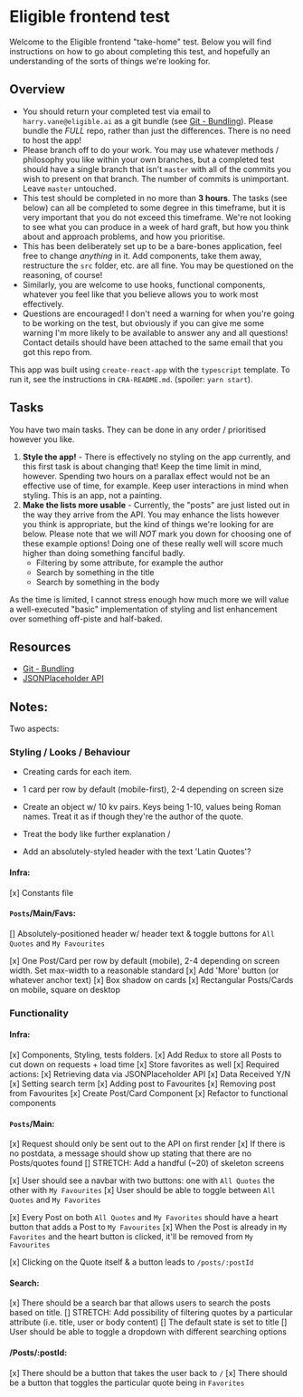 # Eligible frontend test

Welcome to the Eligible frontend "take-home" test. Below you will find instructions on how to go about completing this test, and hopefully an understanding of the sorts of things we're looking for.

## Overview
- You should return your completed test via email to `harry.vane@eligible.ai` as a git bundle (see [Git - Bundling](https://git-scm.com/book/en/v2/Git-Tools-Bundling)). Please bundle the _FULL_ repo, rather than just the differences. There is no need to host the app!
- Please branch off to do your work. You may use whatever methods / philosophy you like within your own branches, but a completed test should have a single branch that isn't `master` with all of the commits you wish to present on that branch. The number of commits is unimportant. Leave `master` untouched.
- This test should be completed in no more than **3 hours**. The tasks (see below) can all be completed to some degree in this timeframe, but it is very important that you do not exceed this timeframe. We're not looking to see what you can produce in a week of hard graft, but how you think about and approach problems, and how you prioritise.
- This has been deliberately set up to be a bare-bones application, feel free to change _anything_ in it. Add components, take them away, restructure the `src` folder, etc. are all fine. You may be questioned on the reasoning, of course!
- Similarly, you are welcome to use hooks, functional components, whatever you feel like that you believe allows you to work most effectively.
- Questions are encouraged! I don't need a warning for when you're going to be working on the test, but obviously if you can give me some warning I'm more likely to be available to answer any and all questions! Contact details should have been attached to the same email that you got this repo from.


This app was built using `create-react-app` with the `typescript` template. To run it, see the instructions in `CRA-README.md`. (spoiler: `yarn start`).

## Tasks
You have two main tasks. They can be done in any order / prioritised however you like.

1. **Style the app!** - There is effectively no styling on the app currently, and this first task is about changing that! Keep the time limit in mind, however. Spending two hours on a parallax effect would not be an effective use of time, for example. Keep user interactions in mind when styling. This is an app, not a painting.
2. **Make the lists more usable** - Currently, the "posts" are just listed out in the way they arrive from the API. You may enhance the lists however you think is appropriate, but the kind of things we're looking for are below. Please note that we will _NOT_ mark you down for choosing one of these example options! Doing one of these really well will score much higher than doing something fanciful badly.
    - Filtering by some attribute, for example the author
    - Search by something in the title
    - Search by something in the body

As the time is limited, I cannot stress enough how much more we will value a well-executed "basic" implementation of styling and list enhancement over something off-piste and half-baked.


## Resources
- [Git - Bundling](https://git-scm.com/book/en/v2/Git-Tools-Bundling)
- [JSONPlaceholder API](https://jsonplaceholder.typicode.com/)


## Notes:
Two aspects:

### Styling / Looks / Behaviour
- Creating cards for each item.
- 1 card per row by default (mobile-first), 2-4 depending on screen size

- Create an object w/ 10 kv pairs. Keys being 1-10, values being Roman names. Treat it as if though they're the author of the quote.
- Treat the body like further explanation / 
- Add an absolutely-styled header with the text 'Latin Quotes'?

#### Infra:
[x] Constants file

#### `Posts`/Main/Favs:
[] Absolutely-positioned header w/ header text & toggle buttons for `All Quotes` and `My Favourites`

[x] One Post/Card per row by default (mobile), 2-4 depending on screen width. Set max-width to a reasonable standard
[x] Add 'More' button (or whatever anchor text)
[x] Box shadow on cards
[x] Rectangular Posts/Cards on mobile, square on desktop

### Functionality
#### Infra:
[x] Components, Styling, tests folders.
[x] Add Redux to store all Posts to cut down on requests + load time
    [x] Store favorites as well
    [x] Required actions:
        [x] Retrieving data via JSONPlaceholder API
            [x] Data Received Y/N
        [x] Setting search term
        [x] Adding post to Favourites
        [x] Removing post from Favourites
[x] Create Post/Card Component
[x] Refactor to functional components

#### `Posts`/Main:
[x] Request should only be sent out to the API on first render
[x] If there is no postdata, a message should show up stating that there are no Posts/quotes found
    [] STRETCH: Add a handful (~20) of skeleton screens

[x] User should see a navbar with two buttons: one with `All Quotes` the other with `My Favourites`
[x] User should be able to toggle between `All Quotes` and `My Favorites`

[x] Every Post on both `All Quotes` and `My Favorites` should have a heart button that adds a Post to `My Favourites`
[x] When the Post is already in `My Favorites` and the heart button is clicked, it'll be removed from `My Favourites`

[x] Clicking on the Quote itself & a button leads to `/posts/:postId`

#### Search:
[x] There should be a search bar that allows users to search the posts based on title.
[] STRETCH: Add possibility of filtering quotes by a particular attribute (i.e. title, user or body content)
    [] The default state is set to title
    [] User should be able to toggle a dropdown with different searching options

#### /Posts/:postId: 
[x] There should be a button that takes the user back to `/`
[x] There should be a button that toggles the particular quote being in `Favorites`
